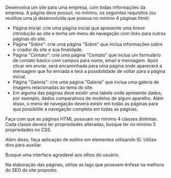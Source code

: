 Desenvolva um site para uma empresa, com todas informações da empresa. A página deve possuir, no mínimo, os seguintes requisitos (ou reutilize uma já desenvolvida que possua no mínimo 4 páginas html):

-   Página inicial: crie uma página inicial que apresente uma breve introdução ao site e tenha um menu de navegação com links para outras páginas do site.
-   Página "Sobre": crie uma página "Sobre" que inclua informações sobre o criador do site e sua finalidade.
-   Página "Contato": crie uma página "Contato" que inclua um formulário de contato básico com campos para nome, email e mensagem. Após clicar em enviar, será encaminhada para uma página onde aparecerá a mensagem que foi enviada e terá a possibilidade de voltar para a página inicial.
-   Página "Galeria": crie uma página "Galeria" que inclua uma galeria de imagens relacionadas ao tema do site.
-   Em alguma das páginas deve existir uma tabela onde apresente dados, por exemplo, dados comparativos de modelos de algum aparelho.
    Além disso, o menu de navegação deverá existir em todas as páginas para que possibilite a navegação completa em todas as páginas.

Faça com que as páginas HTML possuam no mínimo 4 classes distintas. Cada classe deverá ter propriedades alteradas, busque ter no mínimo 5 propriedades no CSS.

Além disso, faça aplicação de estilos em elementos utilizando ID. Utilize divs para auxiliar.

Busque uma interface agradável aos olhos do usuário.

Na elaboração das páginas, utilize as tags que possuem ênfase na melhora do SEO do site proposto.
